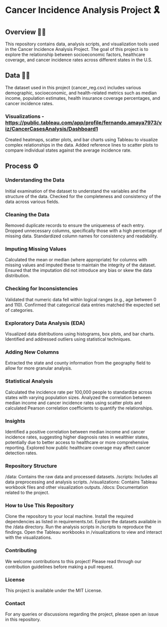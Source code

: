 # Cancer Incidence Analysis Project 🎗️
## Overview 📄🧐
This repository contains data, analysis scripts, and visualization tools used in the Cancer Incidence Analysis Project. The goal of this project is to explore the relationship between socioeconomic factors, healthcare coverage, and cancer incidence rates across different states in the U.S.

## Data 📄🤓
The dataset used in this project (cancer_reg.csv) includes various demographic, socioeconomic, and health-related metrics such as median income, population estimates, health insurance coverage percentages, and cancer incidence rates.
### Visualizations - https://public.tableau.com/app/profile/fernando.amaya7973/viz/CancerCasesAnalysis/Dashboard1
Created heatmaps, scatter plots, and bar charts using Tableau to visualize complex relationships in the data.
Added reference lines to scatter plots to compare individual states against the average incidence rate. 

## Process ⚙️
### Understanding the Data
Initial examination of the dataset to understand the variables and the structure of the data.
Checked for the completeness and consistency of the data across various fields.
### Cleaning the Data
Removed duplicate records to ensure the uniqueness of each entry.
Dropped unnecessary columns, specifically those with a high percentage of missing data.
Standardized column names for consistency and readability.
### Imputing Missing Values
Calculated the mean or median (where appropriate) for columns with missing values and imputed these to maintain the integrity of the dataset.
Ensured that the imputation did not introduce any bias or skew the data distribution.
### Checking for Inconsistencies
Validated that numeric data fell within logical ranges (e.g., age between 0 and 110).
Confirmed that categorical data entries matched the expected set of categories.
### Exploratory Data Analysis (EDA)
Visualized data distributions using histograms, box plots, and bar charts.
Identified and addressed outliers using statistical techniques.
### Adding New Columns
Extracted the state and county information from the geography field to allow for more granular analysis.
### Statistical Analysis
Calculated the incidence rate per 100,000 people to standardize across states with varying population sizes.
Analyzed the correlation between median income and cancer incidence rates using scatter plots and calculated Pearson correlation coefficients to quantify the relationships.

### Insights
Identified a positive correlation between median income and cancer incidence rates, suggesting higher diagnosis rates in wealthier states, potentially due to better access to healthcare or more comprehensive reporting.
Explored how public healthcare coverage may affect cancer detection rates.
### Repository Structure
/data: Contains the raw data and processed datasets.
/scripts: Includes all data preprocessing and analysis scripts.
/visualizations: Contains Tableau workbook files and other visualization outputs.
/docs: Documentation related to the project.
### How to Use This Repository
Clone the repository to your local machine.
Install the required dependencies as listed in requirements.txt.
Explore the datasets available in the /data directory.
Run the analysis scripts in /scripts to reproduce the findings.
Open the Tableau workbooks in /visualizations to view and interact with the visualizations.
### Contributing
We welcome contributions to this project! Please read through our contribution guidelines before making a pull request.

### License
This project is available under the MIT License.

### Contact
For any queries or discussions regarding the project, please open an issue in this repository.
